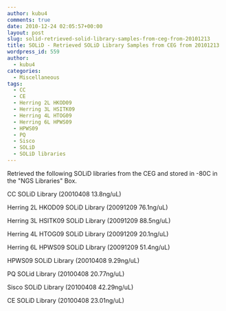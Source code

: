 ```yaml
---
author: kubu4
comments: true
date: 2010-12-24 02:05:57+00:00
layout: post
slug: solid-retrieved-solid-library-samples-from-ceg-from-20101213
title: SOLiD - Retrieved SOLiD Library Samples from CEG from 20101213
wordpress_id: 559
author:
  - kubu4
categories:
  - Miscellaneous
tags:
  - CC
  - CE
  - Herring 2L HKOD09
  - Herring 3L HSITK09
  - Herring 4L HTOG09
  - Herring 6L HPWS09
  - HPWS09
  - PQ
  - Sisco
  - SOLiD
  - SOLiD libraries
---
```


Retrieved the following SOLiD libraries from the CEG and stored in -80C in the "NGS Libraries" Box.

CC SOLiD Library (20010408 13.8ng/uL)

Herring 2L HKOD09 SOLiD Library (20091209 76.1ng/uL)

Herring 3L HSITK09 SOLiD Library (20091209 88.5ng/uL)

Herring 4L HTOG09 SOLiD Library (20091209 20.1ng/uL)

Herring 6L HPWS09 SOLiD Library (20091209 51.4ng/uL)

HPWS09 SOLiD Library (20010408 9.29ng/uL)

PQ SOLid Library (20100408 20.77ng/uL)

Sisco SOLiD Library (20100408 42.29ng/uL)

CE SOLiD Library (20100408 23.01ng/uL)
